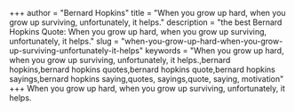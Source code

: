 +++
author = "Bernard Hopkins"
title = "When you grow up hard, when you grow up surviving, unfortunately, it helps."
description = "the best Bernard Hopkins Quote: When you grow up hard, when you grow up surviving, unfortunately, it helps."
slug = "when-you-grow-up-hard-when-you-grow-up-surviving-unfortunately-it-helps"
keywords = "When you grow up hard, when you grow up surviving, unfortunately, it helps.,bernard hopkins,bernard hopkins quotes,bernard hopkins quote,bernard hopkins sayings,bernard hopkins saying,quotes, sayings,quote, saying, motivation"
+++
When you grow up hard, when you grow up surviving, unfortunately, it helps.
